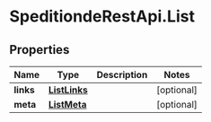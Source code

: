 # SpeditiondeRestApi.List

## Properties
Name | Type | Description | Notes
------------ | ------------- | ------------- | -------------
**links** | [**ListLinks**](ListLinks.md) |  | [optional] 
**meta** | [**ListMeta**](ListMeta.md) |  | [optional] 
